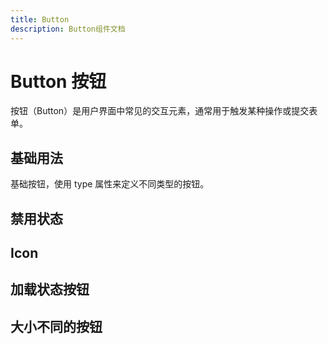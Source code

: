 ```yaml
---
title: Button
description: Button组件文档
---
```


# Button 按钮

按钮（Button）是用户界面中常见的交互元素，通常用于触发某种操作或提交表单。

## 基础用法

基础按钮，使用 type 属性来定义不同类型的按钮。

<preview path="../demo/Button/Basic.vue" title="基础用法" description="Button 组件的基础用法"></preview>

## 禁用状态

<preview path="../demo/Button/Disabled.vue" title="基础用法" description="Button 组件的基础用法"></preview>

## Icon

<preview path="../demo/Button/Icon.vue"></preview>

## 加载状态按钮

<preview path="../demo/Button/Loading.vue"></preview>

## 大小不同的按钮

<preview path="../demo/Button/Size.vue"></preview>
